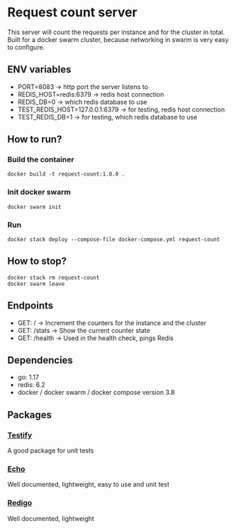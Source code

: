 # Request count server
This server will count the requests per instance and for the cluster in total. Built for a docker swarm cluster, because networking in swarm is very easy to configure.

## ENV variables
- PORT=8083 -> http port the server listens to
- REDIS_HOST=redis:6379 -> redis host connection
- REDIS_DB=0 -> which redis database to use
- TEST_REDIS_HOST=127.0.0.1:6379 -> for testing, redis host connection
- TEST_REDIS_DB=1 -> for testing, which redis database to use

## How to run?
### Build the container
```
docker build -t request-count:1.0.0 .
```
### Init docker swarm
````
docker swarm init
````
### Run
````
docker stack deploy --compose-file docker-compose.yml request-count
````

## How to stop?
````
docker stack rm request-count
docker swarm leave
````

## Endpoints
- GET: / -> Increment the counters for the instance and the cluster
- GET: /stats -> Show the current counter state
- GET: /health -> Used in the health check, pings Redis

## Dependencies
- go: 1.17
- redis: 6.2
- docker / docker swarm / docker compose version 3.8

## Packages
### [Testify](https://github.com/stretchr/testify)
A good package for unit tests

### [Echo](https://echo.labstack.com/guide/)
Well documented, lightweight, easy to use and unit test

### [Redigo](https://github.com/gomodule/redigo)
Well documented, lightweight

